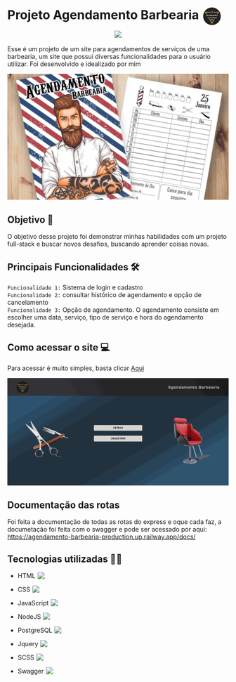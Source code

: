 # Projeto Agendamento Barbearia <img src="./FrontEnd/assets/img/logo-barbearia.png" width="40px" style="position: absolute; margin-left: 10px">

<p loading="lazy" align="center">
    <img src="https://img.shields.io/badge/STATUS%20-%20EM%20ANDAMENTO%20-%20(34%20197%2094)">
</p>

Esse é um projeto de um site para agendamentos de serviços de uma barbearia, um site que possui diversas funcionalidades para o usuário utilizar. Foi desenvolvido e idealizado por mim

<img loading="lazy" src="./FrontEnd/assets/img/Ilustracao-figura-readme.png">

## Objetivo 🎯
O objetivo desse projeto foi demonstrar minhas habilidades com um projeto full-stack e buscar novos desafios, buscando aprender coisas novas.

## Principais Funcionalidades 🛠️
`Funcionalidade 1:` Sistema de login e cadastro<br>
`Funcionalidade 2:` consultar histórico de agendamento e opção de cancelamento<br>
`Funcionalidade 3:` Opção de agendamento. O agendamento consiste em escolher uma data, serviço, tipo de serviço e hora do agendamento desejada.

## Como acessar o site 💻
Para acessar é muito simples, basta clicar <a target="_blank" href="https://agendamento-barbearia-production-24fa.up.railway.app">Aqui</a>

<img loading="lazy" src="./FrontEnd/assets/img/barbearia.gif">

## Documentação das rotas
Foi feita a documentação de todas as rotas do express e oque cada faz, a documetação foi feita com o swagger e pode ser acessado por aqui: https://agendamento-barbearia-production.up.railway.app/docs/

## Tecnologias utilizadas 👨‍💻

- HTML <img style="position: absolute; margin-left: 5px" width="20" src="https://cdn.icon-icons.com/icons2/2107/PNG/512/file_type_html_icon_130541.png">

- CSS <img style="position: absolute; margin-left: 5px" width="18" src="https://cdn.iconscout.com/icon/free/png-512/free-css-131-722685.png?f=webp&w=256">

- JavaScript <img style="position: absolute; margin-left: 5px" width="18" src="https://cdn.iconscout.com/icon/free/png-512/free-javascript-1-225993.png?f=webp&w=256">

- NodeJS <img style="position: absolute; margin-left: 5px" width="20" src="https://cdn.iconscout.com/icon/free/png-512/free-nodejs-1-226034.png?f=webp&w=256">

- PostgreSQL <img style="position: absolute; margin-left: 5px" width="20" src="https://cdn.iconscout.com/icon/free/png-512/free-postgresql-226047.png?f=webp&w=256">

- Jquery <img style="position: absolute; margin-left: 5px" width="20" src="https://cdn.iconscout.com/icon/free/png-512/free-jquery-8-1175153.png?f=webp&w=256">

- SCSS <img style="position: absolute; margin-left: 5px" width="20" src="https://www.svgrepo.com/show/374068/scss.svg">

- Swagger <img style="position: absolute; margin-left: 5px" width="20" src="https://upload.wikimedia.org/wikipedia/commons/a/ab/Swagger-logo.png">
